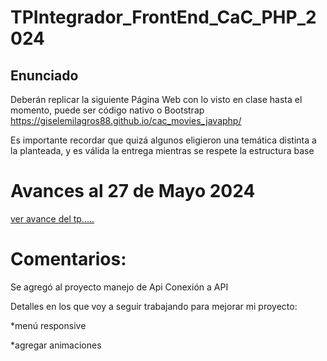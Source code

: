 # TPIntegrador_FrontEnd_CaC_PHP_2024
## Enunciado
Deberán replicar la siguiente Página Web con lo visto en clase hasta el momento, puede ser código nativo o Bootstrap https://giselemilagros88.github.io/cac_movies_javaphp/

Es importante recordar que quizá algunos eligieron una temática distinta a la planteada, y es válida la entrega mientras se respete la estructura base

# Avances al 27 de Mayo 2024
[ver avance del tp.....](https://lba2244.github.io/TPIntegrador_FrontEnd_CaC_PHP_2024/)

# Comentarios:
Se agregó al proyecto manejo de Api Conexión a API

Detalles en los que voy a seguir trabajando para mejorar mi proyecto:

*menú responsive 

*agregar animaciones







